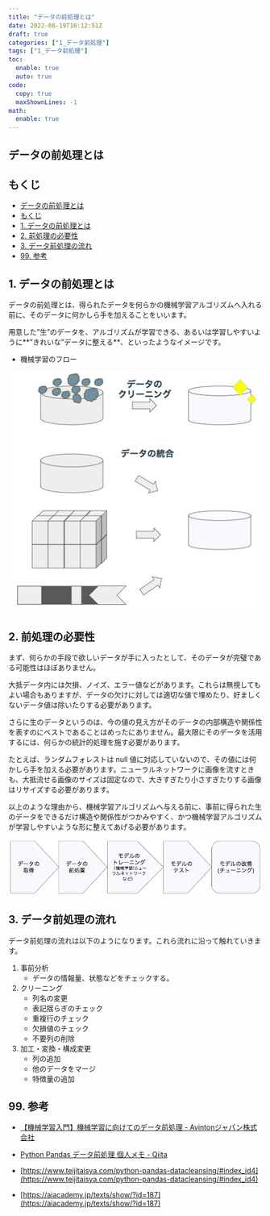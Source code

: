 ```yaml
---
title: "データの前処理とは"
date: 2022-08-19T16:12:51Z
draft: true
categories: ["1_データ前処理"]
tags: ["1_データ前処理"]
toc:
  enable: true
  auto: true
code:
  copy: true
  maxShownLines: -1
math:
  enable: true
---
```

## データの前処理とは

## もくじ
- [データの前処理とは](#データの前処理とは)
- [もくじ](#もくじ)
- [1. データの前処理とは](#1-データの前処理とは)
- [2. 前処理の必要性](#2-前処理の必要性)
- [3. データ前処理の流れ](#3-データ前処理の流れ)
- [99. 参考](#99-参考)

## 1. データの前処理とは

データの前処理とは、得られたデータを何らかの機械学習アルゴリズムへ入れる前に、そのデータに何かしら手を加えることをいいます。

用意した”生”のデータを、アルゴリズムが学習できる、あるいは学習しやすいように**”きれいな”データに整える**、といったようなイメージです。

- 機械学習のフロー

![data_cleaning_image](/images/data-preprocessing/0_whats-data-preprocessing/data_cleaning_image.png)

## 2. 前処理の必要性

まず、何らかの手段で欲しいデータが手に入ったとして、そのデータが完璧である可能性はほぼありません。

大抵データ内には欠損、ノイズ、エラー値などがあります。これらは無視してもよい場合もありますが、データの欠けに対しては適切な値で埋めたり、好ましくないデータ値は除いたりする必要があります。

さらに生のデータというのは、今の値の見え方がそのデータの内部構造や関係性を表すのにベストであることはめったにありません。最大限にそのデータを活用するには、何らかの統計的処理を施す必要があります。

たとえば、ランダムフォレストは null 値に対応していないので、その値には何かしら手を加える必要があります。ニューラルネットワークに画像を流すときも、大抵流せる画像のサイズは固定なので、大きすぎたり小さすぎたりする画像はリサイズする必要があります。

以上のような理由から、機械学習アルゴリズムへ与える前に、事前に得られた生のデータをできるだけ構造や関係性がつかみやすく、かつ機械学習アルゴリズムが学習しやすいような形に整えてあげる必要があります。

![data_cleaning_flow](/images/data-preprocessing/0_whats-data-preprocessing/data_cleaning_flow.png)

## 3. データ前処理の流れ

データ前処理の流れは以下のようになります。これら流れに沿って触れていきます。

1. 事前分析
    - データの情報量、状態などをチェックする。
2. クリーニング
    - 列名の変更
    - 表記揺らぎのチェック
    - 重複行のチェック
    - 欠損値のチェック
    - 不要列の削除
3. 加工・変換・構成変更
    - 列の追加
    - 他のデータをマージ
    - 特徴量の追加

## 99. 参考

- [【機械学習入門】機械学習に向けてのデータ前処理 - Avintonジャパン株式会社](https://avinton.com/blog/2018/01/data-processing/)

- [Python Pandas データ前処理 個人メモ - Qiita](https://qiita.com/jooji/items/89fc03018e31f3e89519)

- [https://www.teijitaisya.com/python-pandas-datacleansing/#index_id4](https://www.teijitaisya.com/python-pandas-datacleansing/#index_id4)

- [https://aiacademy.jp/texts/show/?id=187](https://aiacademy.jp/texts/show/?id=187)

